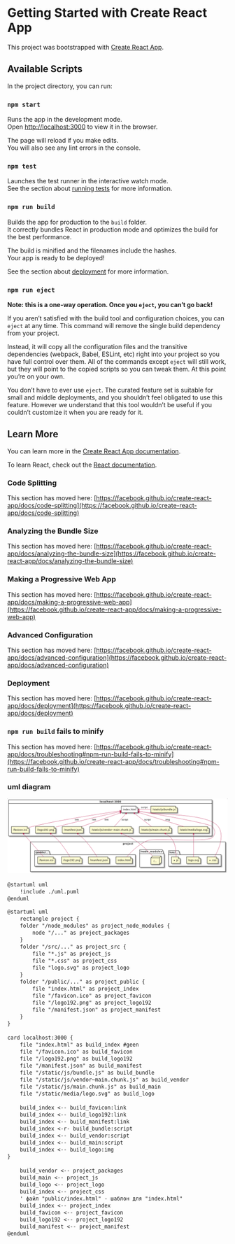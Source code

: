 # Getting Started with Create React App

This project was bootstrapped with [Create React App](https://github.com/facebook/create-react-app).

## Available Scripts

In the project directory, you can run:

### `npm start`

Runs the app in the development mode.\
Open [http://localhost:3000](http://localhost:3000) to view it in the browser.

The page will reload if you make edits.\
You will also see any lint errors in the console.

### `npm test`

Launches the test runner in the interactive watch mode.\
See the section about [running tests](https://facebook.github.io/create-react-app/docs/running-tests) for more information.

### `npm run build`

Builds the app for production to the `build` folder.\
It correctly bundles React in production mode and optimizes the build for the best performance.

The build is minified and the filenames include the hashes.\
Your app is ready to be deployed!

See the section about [deployment](https://facebook.github.io/create-react-app/docs/deployment) for more information.

### `npm run eject`

**Note: this is a one-way operation. Once you `eject`, you can’t go back!**

If you aren’t satisfied with the build tool and configuration choices, you can `eject` at any time. This command will remove the single build dependency from your project.

Instead, it will copy all the configuration files and the transitive dependencies (webpack, Babel, ESLint, etc) right into your project so you have full control over them. All of the commands except `eject` will still work, but they will point to the copied scripts so you can tweak them. At this point you’re on your own.

You don’t have to ever use `eject`. The curated feature set is suitable for small and middle deployments, and you shouldn’t feel obligated to use this feature. However we understand that this tool wouldn’t be useful if you couldn’t customize it when you are ready for it.

## Learn More

You can learn more in the [Create React App documentation](https://facebook.github.io/create-react-app/docs/getting-started).

To learn React, check out the [React documentation](https://reactjs.org/).

### Code Splitting

This section has moved here: [https://facebook.github.io/create-react-app/docs/code-splitting](https://facebook.github.io/create-react-app/docs/code-splitting)

### Analyzing the Bundle Size

This section has moved here: [https://facebook.github.io/create-react-app/docs/analyzing-the-bundle-size](https://facebook.github.io/create-react-app/docs/analyzing-the-bundle-size)

### Making a Progressive Web App

This section has moved here: [https://facebook.github.io/create-react-app/docs/making-a-progressive-web-app](https://facebook.github.io/create-react-app/docs/making-a-progressive-web-app)

### Advanced Configuration

This section has moved here: [https://facebook.github.io/create-react-app/docs/advanced-configuration](https://facebook.github.io/create-react-app/docs/advanced-configuration)

### Deployment

This section has moved here: [https://facebook.github.io/create-react-app/docs/deployment](https://facebook.github.io/create-react-app/docs/deployment)

### `npm run build` fails to minify

This section has moved here: [https://facebook.github.io/create-react-app/docs/troubleshooting#npm-run-build-fails-to-minify](https://facebook.github.io/create-react-app/docs/troubleshooting#npm-run-build-fails-to-minify)

### uml diagram
![uml](./uml.png)

```plantuml
@startuml uml
    !include ./uml.puml
@enduml
```

```plantumlcode
@startuml uml
    rectangle project {
    folder "/node_modules" as project_node_modules {
        node "/..." as project_packages
    }
    folder "/src/..." as project_src {
        file "*.js" as project_js
        file "*.css" as project_css
        file "logo.svg" as project_logo
    }
    folder "/public/..." as project_public {
        file "index.html" as project_index
        file "/favicon.ico" as project_favicon
        file "/logo192.png" as project_logo192
        file "/manifest.json" as project_manifest
    }
}

card localhost:3000 {
    file "index.html" as build_index #geen 
    file "/favicon.ico" as build_favicon
    file "/logo192.png" as build_logo192
    file "/manifest.json" as build_manifest
    file "/static/js/bundle.js" as build_bundle
    file "/static/js/vendor~main.chunk.js" as build_vendor
    file "/static/js/main.chunk.js" as build_main
    file "/static/media/logo.svg" as build_logo

    build_index <-- build_favicon:link
    build_index <-- build_logo192:link
    build_index <-- build_manifest:link
    build_index <-r- build_bundle:script
    build_index <-- build_vendor:script
    build_index <-- build_main:script
    build_index <-- build_logo:img
}

    build_vendor <-- project_packages 
    build_main <-- project_js
    build_logo <-- project_logo
    build_index <-- project_css
    ' файл "public/index.html" - шаблон для "index.html"
    build_index <-- project_index
    build_favicon <-- project_favicon
    build_logo192 <-- project_logo192
    build_manifest <-- project_manifest
@enduml
```

